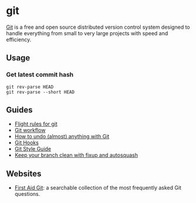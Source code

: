# git

[Git](http://git-scm.com/) is a free and open source distributed version control
system designed to handle everything from small to very large projects with
speed and efficiency.

## Usage

### Get latest commit hash

```
git rev-parse HEAD
git rev-parse --short HEAD
```

## Guides

- [Flight rules for git](https://github.com/k88hudson/git-flight-rules)
- [Git workflow](https://github.com/asmeurer/git-workflow)
- [How to undo (almost) anything with
  Git](https://github.com/blog/2019-how-to-undo-almost-anything-with-git)
- [Git Hooks](http://githooks.com/)
- [Git Style Guide](https://github.com/jonathanong/git-style-guide)
- [Keep your branch clean with fixup and
  autosquash](http://fle.github.io/git-tip-keep-your-branch-clean-with-fixup-and-autosquash.html)

## Websites

- [First Aid Git](http://firstaidgit.io/): a searchable collection of the most
  frequently asked Git questions.

